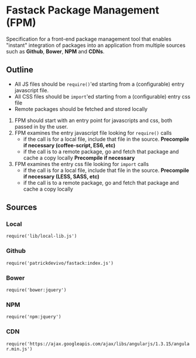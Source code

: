 # Fastack Package Management (FPM)
Specification for a front-end package management tool that enables "instant" integration of packages into an application from multiple sources such as **Github**, **Bower**, **NPM** and **CDNs**.

## Outline
- All JS files should be `require()`'ed starting from a (configurable) entry javascript file.
- All CSS files should be `import`'ed starting from a (configurable) entry css file
- Remote packages should be fetched and stored locally

1. FPM should start with an entry point for javascripts and css, both passed in by the user.
2. FPM examines the entry javascript file looking for `require()` calls
	- if the call is for a local file, include that file in the source. **Precompile if necessary (coffee-script, ES6, etc)**
	- if the call is to a remote package, go and fetch that package and cache a copy locally **Precompile if necessary**
3. FPM examines the entry css file looking for `import` calls
	- if the call is for a local file, include that file in the source. **Precompile if necessary (LESS, SASS, etc)**
	- if the call is to a remote package, go and fetch that package and cache a copy locally 
 

## Sources

### Local
`require('lib/local-lib.js')`

### Github
`require('patrickdevivo/fastack:index.js')`

### Bower
`require('bower:jquery')`

### NPM
`require('npm:jquery')`

### CDN
`require('https://ajax.googleapis.com/ajax/libs/angularjs/1.3.15/angular.min.js')`